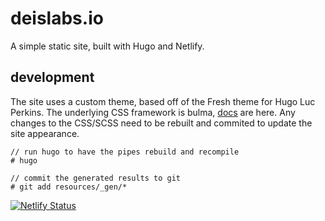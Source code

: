 # deislabs.io

A simple static site, built with Hugo and Netlify.


## development

The site uses a custom theme, based off of the Fresh theme for Hugo Luc Perkins. The underlying CSS framework is bulma, [docs](https://bulma.io/documentation/) are here. Any changes to the CSS/SCSS need to be rebuilt and commited to update the site appearance.

```
// run hugo to have the pipes rebuild and recompile
# hugo

// commit the generated results to git
# git add resources/_gen/*
```

[![Netlify Status](https://api.netlify.com/api/v1/badges/e90a0480-8860-458a-ae8d-e0707f54b5d9/deploy-status)](https://app.netlify.com/sites/deislabsio/deploys)
